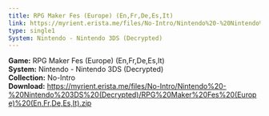 ```yaml
---
title: RPG Maker Fes (Europe) (En,Fr,De,Es,It)
link: https://myrient.erista.me/files/No-Intro/Nintendo%20-%20Nintendo%203DS%20(Decrypted)/RPG%20Maker%20Fes%20(Europe)%20(En,Fr,De,Es,It).zip
type: single1
System: Nintendo - Nintendo 3DS (Decrypted)
---
```

<b>Game:</b> RPG Maker Fes (Europe) (En,Fr,De,Es,It)<br>
<b>System:</b> Nintendo - Nintendo 3DS (Decrypted)<br>
<b>Collection:</b> No-Intro<br>
<b>Download:</b> https://myrient.erista.me/files/No-Intro/Nintendo%20-%20Nintendo%203DS%20(Decrypted)/RPG%20Maker%20Fes%20(Europe)%20(En,Fr,De,Es,It).zip